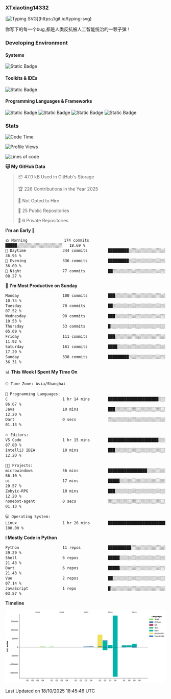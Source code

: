 ### XTxiaoting14332

[![Typing SVG](https://readme-typing-svg.herokuapp.com?font=JetBrians+Mono&pause=1000&random=false&width=435&lines=Hello+World!)](https://git.io/typing-svg)

你写下的每一个bug,都是人类反抗被人工智能统治的一颗子弹！

### Developing Environment

#### Systems

![Static Badge](https://img.shields.io/badge/Ubuntu-%20?style=flat-square&logo=ubuntu&logoColor=white&color=E34F26)

#### Toolkits & IDEs

![Static Badge](https://img.shields.io/badge/Visual%20Studio%20Code-%20?style=flat-square&logo=visualstudiocode&logoColor=white&color=blue)

#### Programming Languages & Frameworks

![Static Badge](https://img.shields.io/badge/Dart-%20?style=flat-square&logo=dart&logoColor=white&color=0175C2)
![Static Badge](https://img.shields.io/badge/Flutter-%20?style=flat-square&logo=flutter&logoColor=white&color=02569B)
![Static Badge](https://img.shields.io/badge/Python-%20?style=flat-square&logo=python&logoColor=white&color=E7A781)
![Static Badge](https://img.shields.io/badge/Bash%20Shell-%20?style=flat-square&logo=shell&logoColor=white&color=49D868)

### Stats

<!--START_SECTION:waka-->
![Code Time](http://img.shields.io/badge/Code%20Time-457%20hrs%202%20mins-blue)

![Profile Views](http://img.shields.io/badge/Profile%20Views-0-blue)

![Lines of code](https://img.shields.io/badge/From%20Hello%20World%20I%27ve%20Written-353.7%20thousand%20lines%20of%20code-blue)

**🐱 My GitHub Data** 

> 📦 47.0 kB Used in GitHub's Storage 
 > 
> 🏆 226 Contributions in the Year 2025
 > 
> 🚫 Not Opted to Hire
 > 
> 📜 25 Public Repositories 
 > 
> 🔑 6 Private Repositories 
 > 
**I'm an Early 🐤** 

```text
🌞 Morning                174 commits         █████░░░░░░░░░░░░░░░░░░░░   18.69 % 
🌆 Daytime                344 commits         █████████░░░░░░░░░░░░░░░░   36.95 % 
🌃 Evening                336 commits         █████████░░░░░░░░░░░░░░░░   36.09 % 
🌙 Night                  77 commits          ██░░░░░░░░░░░░░░░░░░░░░░░   08.27 % 
```
📅 **I'm Most Productive on Sunday** 

```text
Monday                   100 commits         ███░░░░░░░░░░░░░░░░░░░░░░   10.74 % 
Tuesday                  70 commits          ██░░░░░░░░░░░░░░░░░░░░░░░   07.52 % 
Wednesday                98 commits          ███░░░░░░░░░░░░░░░░░░░░░░   10.53 % 
Thursday                 53 commits          █░░░░░░░░░░░░░░░░░░░░░░░░   05.69 % 
Friday                   111 commits         ███░░░░░░░░░░░░░░░░░░░░░░   11.92 % 
Saturday                 161 commits         ████░░░░░░░░░░░░░░░░░░░░░   17.29 % 
Sunday                   338 commits         █████████░░░░░░░░░░░░░░░░   36.31 % 
```


📊 **This Week I Spent My Time On** 

```text
🕑︎ Time Zone: Asia/Shanghai

💬 Programming Languages: 
C                        1 hr 14 mins        ██████████████████████░░░   86.67 % 
Java                     10 mins             ███░░░░░░░░░░░░░░░░░░░░░░   12.20 % 
Dart                     0 secs              ░░░░░░░░░░░░░░░░░░░░░░░░░   01.13 % 

🔥 Editors: 
VS Code                  1 hr 15 mins        ██████████████████████░░░   87.80 % 
IntelliJ IDEA            10 mins             ███░░░░░░░░░░░░░░░░░░░░░░   12.20 % 

🐱‍💻 Projects: 
microwindows             56 mins             █████████████████░░░░░░░░   66.10 % 
ui                       17 mins             █████░░░░░░░░░░░░░░░░░░░░   20.57 % 
Zobyic-RPG               10 mins             ███░░░░░░░░░░░░░░░░░░░░░░   12.20 % 
nonebot-agent            0 secs              ░░░░░░░░░░░░░░░░░░░░░░░░░   01.13 % 

💻 Operating System: 
Linux                    1 hr 26 mins        █████████████████████████   100.00 % 
```

**I Mostly Code in Python** 

```text
Python                   11 repos            ██████████░░░░░░░░░░░░░░░   39.29 % 
Shell                    6 repos             █████░░░░░░░░░░░░░░░░░░░░   21.43 % 
Dart                     6 repos             █████░░░░░░░░░░░░░░░░░░░░   21.43 % 
Vue                      2 repos             ██░░░░░░░░░░░░░░░░░░░░░░░   07.14 % 
JavaScript               1 repo              █░░░░░░░░░░░░░░░░░░░░░░░░   03.57 % 
```



**Timeline**

![Lines of Code chart](https://raw.githubusercontent.com/XTxiaoting14332/XTxiaoting14332/main/assets/bar_graph.png)


 Last Updated on 18/10/2025 18:45:46 UTC
<!--END_SECTION:waka-->